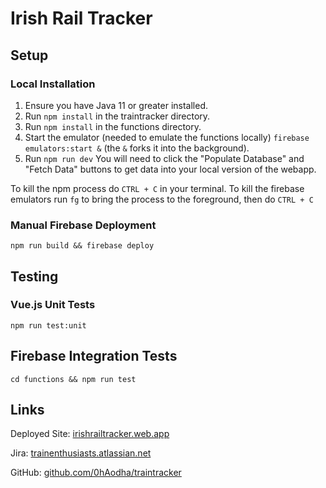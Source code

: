 # Irish Rail Tracker
## Setup
### Local Installation
1. Ensure you have Java 11 or greater installed. 
2. Run `npm install` in the traintracker directory. 
3. Run `npm install` in the functions directory. 
4. Start the emulator (needed to emulate the functions locally) `firebase emulators:start &` (the `&` forks it into the background). 
5. Run `npm run dev`
You will need to click the "Populate Database" and "Fetch Data" buttons to get data into your local version of the webapp. 

To kill the npm process do `CTRL + C` in your terminal. 
To kill the firebase emulators run `fg` to bring the process to the foreground, then do `CTRL + C`

### Manual Firebase Deployment
`npm run build && firebase deploy`

## Testing
### Vue.js Unit Tests
`npm run test:unit`

## Firebase Integration Tests
`cd functions && npm run test`

## Links
Deployed Site: [irishrailtracker.web.app](https://irishrailtracker.web.app/) 

Jira: [trainenthusiasts.atlassian.net](https://trainenthusiasts.atlassian.net/jira/software/projects/TE/boards/1)

GitHub: [github.com/0hAodha/traintracker](https://github.com/0hAodha/traintracker)
